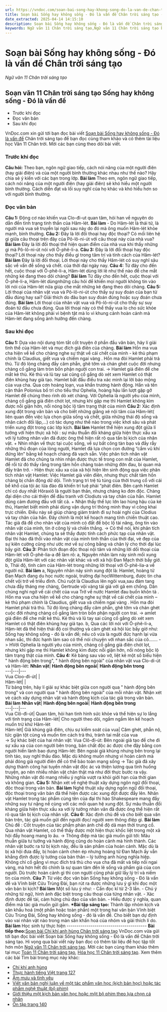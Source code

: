 ```yaml
---
url: https://vndoc.com/soan-bai-song-hay-khong-song-do-la-van-de-chan-troi-sang-tao-298210
title: Soạn bài Sống hay không sống - Đó là vấn đề Chân trời sáng tạo - Ngữ văn 11 Chân trời sáng tạo - VnDoc.com
date_extracted: 2025-04-14 14:15:10
description: Soạn bài Sống hay không sống - Đó là vấn đề Chân trời sáng tạo được VnDoc.com sưu tầm và xin gửi tới bạn đọc cùng tham khảo để có thêm tài liệu Soạn văn 11 Chân trời sáng tạo.
keywords: Ngữ văn 11 Chân trời sáng tạo,Ngữ văn 11 Chân trời sáng tạo bài Sống hay không sống Đó là vấn đề,Soạn văn 11 Chân trời sáng tạo,văn 11 Chân trời sáng tạo,soạn văn 11 Chân trời,ngữ văn 11 Chân trời,Soạn bài Sống hay không sống Đó là vấn đề Chân trời sáng tạo,Soạn bài Sống hay không sống Đó là vấn đề,Soạn văn Sống hay không sống Đó là vấn đề,Sống hay không sống Đó là vấn đề
---
```


# Soạn bài Sống hay không sống - Đó là vấn đề Chân trời sáng tạo
 _Ngữ văn 11 Chân trời sáng tạo_
## Soạn văn 11 Chân trời sáng tạo Sống hay không sống - Đó là vấn đề
  * Trước khi đọc
  * Đọc văn bản
  * Sau khi đọc

VnDoc.com xin gửi tới bạn đọc bài viết [Soạn bài Sống hay không sống - Đó là vấn đề](<https://vndoc.com/soan-bai-song-hay-khong-song-do-la-van-de-chan-troi-sang-tao-298210>) Chân trời sáng tạo để bạn đọc cùng tham khảo và có thêm tài liệu học Văn 11 Chân trời. Mời các bạn cùng theo dõi bài viết.
### Trước khi đọc
**Câu hỏi:** Theo bạn, ngôn ngữ giao tiếp, cách nói năng của một người điên \(hay giải điên\) và của một người bình thường khác nhau như thế nào? Hãy chia sẻ ý kiến với các bạn trong lớp.
**Bài làm**
Theo em, ngôn ngữ giao tiếp, cách nói năng của một người điên \(hay giải điên\) sẽ khó hiểu một người bình thường. Cách diễn đạt và lối suy nghĩ của họ khác và khó hiểu hơn so với người bình thường.
### Đọc văn bản
**Câu 1:** Động cơ nào khiến vua Clo-đi-ut quan tâm, hỏi han về nguyên do dẫn đến tình trạng tinh thần của Hăm-lét.
**Bài làm**
\- Do Hăm-lét là thái tử, là người mà vua sẽ truyền lại ngôi sau này do đó mà ông muốn Hăm-lét khỏe mạnh, bình thường.
**Câu 2:** Đây là lời đối thoại hay độc thoại? Có mối liên hệ gì giữa câu thoại trên đây của Pô-lô-ni-út với câu thoại này của nhà vua?
**Bài làm**
Đây là lời đối thoại thể hiện quan điểm của nhà vua khi thấy những gì mà Pô-lô-ni-út nói với Ô-phê-li-a.
**Câu 3:** Đây là lời đối thoại hay độc thoại? Lời thoại này cho thấy điều gì trong tâm trí và tính cách của Hăm-lét?
**Bài làm**
Đây là lời đối thoại. Lời thoại này cho thấy Hăm-lét có suy nghĩ sâu sắc về vấn đề sống và chết. của thời đại ngày nay.
**Câu 4:** Từ đây cho đến hết, cuộc thoại với Ô-phê-li-a, Hăm-lét dùng lời lẽ như thế nào để che mắt những kẻ đang theo dõi chàng?
**Bài làm**
Từ đây cho đến hết, cuộc thoại với Ô-phê-li-a, Hăm-lét dùngnhững câu hỏi để khiến mọi người không tin vào lời nói của Hăm-lét nữa giúp che mắt những kẻ đang theo dõi chàng.
**Câu 5:** Lời thoại của nhân vật vua và Pô-lô-ni-út cho thấy sự suy đoán của bạn từ đầu đúng hay sai? Giải thích do đâu bạn suy đoán đúng hoặc suy đoán chưa đúng.
**Bài làm**
Lời thoại của nhân vật vua và Pô-lô-ni-út cho thấy sự suy đoán từ đầu chưa đúng. Qua lời thoại này có thể thấy vua lo cho sức khỏe của Hăm-lét không phải vì bệnh tật mà lo vì khung cảnh hoàn cảnh mà Hăm-lét đang sống ảnh hưởng đến chàng.
### Sau khi đọc
**Câu 1:** Dựa vào nội dung tóm tắt cốt truyện ở phần đầu văn bản, hãy lí giải tình thế của Hăm-lét và mục đích giả điên của chàng.
**Bài làm**
Hồn ma vua cha hiện về kể cho chàng nghe sự thật về cái chết của mình - kẻ thủ phạm chính là Claudius, giết vua và chiếm ngai vàng . Hồn ma đòi Hamlet phải trả thù. Từ đó lòng chàng đầy căm phẫn, ghê tởm và chán ghét cuộc đời nhưng chàng cố gắng làm tròn bổn phận người con trai.
-> Hamlet giả điên để che mắt kẻ thù. Kẻ thù và lũ tay sai cũng cố gắng dò xét xem Hamlet có thật điên khùng hay giả tạo. Hamlet bắt đầu điều tra xác minh lại lời báo mộng của vua cha. Qua cơn hoảng loạn, vua khẩn trương hành động. Hắn và tên cận thần Polonius bố trí cho tiểu thư Ophelia, hoàng hậu lần lượt gặp gỡ Hamlet để chúng theo rình dò xét chàng. Với Ophelia là người yêu của mình, chàng cố gắng giả điên chót lọt, nhưng khi gặp mẹ thì Hamlet không kìm được nỗi giận hờn, nổi nóng bộc lộ tâm trạng thật của mình
**Câu 2:** Xác định xung đột trong văn bản và cho biết những giằng xé nội tâm của Hăm-lét\( liên quan đến việc lựa chọn giữa sống và chết, giữa những thái độ sống và nhân cách đối lập,...\) có tác dụng như thế nào trong việc khơi sâu và phát triển xung đột trong các lớp kịch.
**Bài làm**
Hamlet thể hiện xung đột giữa lí tưởng với hiện thực xã hội : sự mâu thuẫn đối kháng giữa hiện thực xấu xa với lý tưởng nhân văn đã được ông thể hiện rất rõ qua tấn bị kịch của nhân vật.
\+ Nhìn nhận về thực tại cuộc sống, về sự bất công tàn bạo và đầy rẫy những thủ đoạn của lòng người, Hamlet đã lựa chọn con đường “cầm vũ khí đứng lên” bằng kế hoạch chàng đã vạch sẵn. Việc phân tích nhân vật Hamlet đã cho chúng ta nhìn nhận được thực tế trong con mắt của Hamlet, để rồi từ đó thấy rằng trong tâm hồn chàng toàn những đớn đau, bi quan mà đầy trăn trở.
\- Hiện thực xấu xa của xã hội hiện lên sinh động qua việc phân tích nhân vật Hamlet: Việc Hamlet giả viên điên, nhưng thực chất tâm hồn chàng bị chấn động dữ dội. Tình trạng trì trệ tù túng của thời trung cổ với cái bể khổ của tội ác lừa đảo đã khiến trí tuệ phải “phát điên. Bên cạnh Hamlet chỉ có duy nhất Hôraxiô là người bạn thân, nhưng chàng ko đơn độc. Chàng đại diện cho cái thiện để đấu tranh với Clodiuts và tay chân của hắn. Hamlet dũng cảm đương đầu với tất cả.
\+ Nhận thấy thế lực lớn lao hùng hậu của kẻ thù, Hamlet biết mình phải dùng vận dụng trí thông minh thay vì công khai trực chiến. Điều này sẽ giúp chàng giảm tránh đi sự hoài nghi của Clodius và tay chân của hắn. Đây chính là một kế hoạch mang tính chiến thuật cao. Tác giả đã để cho nhân vật của mình có đất để bộc lộ tài năng, ông tin vào nhân vật của mình, tin ở công lý và chiến thắng.
-> Có thể nói, khi phân tích nhân vật Hamlet, chúng ta sẽ thấy được tính cách phức tạp của nhân vật. Đại thi hào đã thổi vào nhân vật của mình tinh thần của thời đại, vẻ đẹp của sự kiên cường cũng như ước mơ về sự công bằng và chân lý cho thời đại lúc bấy giờ.
**Câu 3:** Phân tích đoạn độc thoại nội tâm và những lời dối thoại của Hăm-lét với Ô-phê-lia-a để làm rõ:
a, Nguyên nhân làm nảy sinh mối xung đột giữa Hăm-lét với các nhân vật khác và với xã hội Đan Mạch thời bấy giờ.
b, Thái độ, tình cảm của Hăm-lét trong những lời thoại với Ô-phê-lia-a về người nữ.
**Bài làm**
a, Nguyên nhân nảy sinh xung đột là: Hamlet, hoàng tử Đan Mạch đang du học nước ngoài, trường đại họcWitternburg, được tin cha chết vội trở về triều đình. Chú ruột là Claudius lên ngôi vua,sau đám tang chưa đầy tháng mẹ chàng, Gertrude vội vàng tái giá với gã em chồng. Dân chúng nghi ngờ về cái chết của vua Trở về nước Hamlet đau buồn khôn tả . Hồn ma vua cha hiện về kể cho chàng nghe sự thật về cái chết của mình – kẻ thủ phạm chính là Claudius, giết vua và chiếm ngai vàng . Hồn ma đòi Hamlet phải trả thù. Từ đó lòng chàng đầy căm phẫn, ghê tởm và chán ghét cuộc đời nhưng chàng cố gắng làm tròn bổn phận người con trai.
-> amlet giả điên để che mắt kẻ thù. Kẻ thù và lũ tay sai cũng cố gắng dò xét xem Hamlet có thật điên khùng hay giả tạo.
b, Qua các lời nói với Ô-phê-li-a, Hăm-lét đã thể hiện thái độ coi thường và căm ghét xã hội lúc bấy giờ như: Sống hay không sống - đó là vấn đề; nếu cô vừa là người đức hạnh lại vừa nhan sắc, thì đức hạnh làm sao có thể nói chuyện với nhan sắc của cô....... -> HVới Ophelia là người yêu của mình, chàng cố gắng giả điên chót lọt, nhưng khi gặp mẹ thì Hamlet không kìm được nỗi giận hờn, nổi nóng bộc lộ tâm trạng thật của mình.
**Câu 4:** Kẻ bảng sau vào vở, liệt kê một số biểu hiện " hành động bên trong", " hành động bên ngoài" của nhân vật vua Clo-di-út và Hăm-lét:
**Nhân vật**| **Hành động bên ngoài**| **Hành động bên trong**  
---|---|---  
Vua Cloo-đi-út| |   
Hăm-lét| |   
Từ bảng trên, hãy lí giải sự khác biệt giữa con người qua " hành động bên trong" và con người qua " hành động bên ngoài" của mỗi nhân vật. Nhận xét vè cách xây dựng nhân vật và hành động kịch của tác giả trong văn bản.
**Bài làm**
**Nhân vật**| **Hành động bên ngoài**| **Hành động bên trong**  
---|---|---  
Vua Clô-đi-út| Quan tâm, hỏi han tình hình sức khỏe và thể hiện sự lo lắng với tình trạng của Hăm-lét| Cho người theo dõi, ngấm ngầm lên kế hoạch muốn trừ khử Hăm-lét  
Hăm-lét| Giả khùng giả điên, chịu sự kiểm soát của vua| Căm ghét, phẫn nộ, tức giận tột cùng và muốn tìm cách trả thú, tránh tai mắt của vua  
-> Sự khác biệt của hai nhân vật:
Vua Clô-đi-út: Bên ngoài giả tạo để che đi sự xấu xa của con người bên trong, bản chất độc ác được che đậy bằng con người hiền lành bao dung
Hăm-lét: Bên ngoài giả khùng nhưng bên trong lại tỉnh táo, suy nghĩ thấu đáo. Mặc dù không muốn nhưng vì hoàn cảnh mà phải đóng giả người điên để có thể bảo toàn mạng sống
-> Tác giả đã xây dựng thành công hai tuyến nhân vật độc ác và thiện lương qua tình huống truyện, ạo nên nhiều nhân vật chân thật mà như đời thực bước ra vậy. Những nhân vật đó mang nhiều ý nghĩa vượt ra khỏi giới hạn của thời gian và không gian.
**Câu 5:** Nhận xét về nghệ thuật xây dựng ngôn ngữ đối thoại, độc thoại trong văn bản.
**Bài làm**
Nghệ thuật xây dựng ngôn ngữ đối thoại, độc thoại trong văn bản đã thể hiện được các xung đột được đẩy lên. Nhân vật Hamlet trong tác phẩm cùng tên của đại thi hào Shakespeare mang đầy những suy tư nặng nề cùng với các mối quan hệ xung đột. Sự mâu thuẫn đối kháng giữa hiện thực xấu xa với lý tưởng nhân văn đã được ông thể hiện rất rõ qua tấn bị kịch của nhân vật.
**Câu 6:** Xác định chủ đề và cho biết qua văn bản trên, tác giả muốn gửi đến người đọc/ người xem thông điệp gì.
**Bài làm**
Chủ đề : Cốt truyện của tác phẩm phản ánh chế độ dã man thời trung cổ. Qua nhân vật Hamlet, có thể thấy được một hiện thực khốc liệt trong một xã hội đầy hoang mang lo âu.
-> Thông điệp mà tác giả muốn gửi tới: Mâu thuẫn giữa tư tưởng và hành động cũng do hoàn cảnh mà hình thành. Các nhân vật bước ra từ bị kịch này, đều là sản phẩm của hoàn cảnh. Mặc dù là bị xã hội đưa đẩy, bị hoàn cảnh chèn ép nhưng hoàng tử Đan Mạch ấy vẫn khẳng định được lý tưởng của bản thân – lý tưởng anh hùng nghĩa hiệp. Không chỉ cố gắng vì mục đích trả thù cho vua cha đã mất và tiếp nối ngai vàng, mà hơn hết đó chính là sự quan tâm đến lẽ sống và phẩm giá của con người. Dù trước hoàn cảnh gì thì con người cũng phải giữ lấy lý trí và niềm tin của mình.
**Câu 7:** Từ việc đọc văn bản Sống hay không sống - Đó là vấn đề và Vĩnh biệt Cửu Trùng Đài, bạn rút ra được những lưu ý gì khi đọc một văn bản bi kịch?
**Bài làm**
Một số lưu ý như:
\- Cần đọc kĩ từ 2-3 lần.
\- Chú ý những từ ngữ, hình ảnh đặc biệt trong câu thoại của từng nhân vật.
\- Xác định được đề tài, cảm hứng chủ đạo của văn bản.
\- Hiểu được ý nghĩa, quan điểm mà tác giả muốn gửi gắm.
**\*Bài tập sáng tạo:** Thành lập nhóm kịch và sân khấu hoá \(một phần hoặc toàn phần\) một trong hai văn bản Vĩnh biệt Cửu Trùng Đài, Sống hay không sống - đó là vấn đề. Cho biết bạn dự định vào vai nhân vật nào trong màn sân khấn hoá của nhóm và giải thích lí do.
**Bài làm**
Học sinh tự thực hiện
\----------------------------------------
**Bài tiếp theo:**[Soạn bài Chí khí anh hùng Chân trời sáng tạo](<https://vndoc.com/soan-bai-chi-khi-anh-hung-chan-troi-sang-tao-298213>)
VnDoc.com vừa gửi tới bạn đọc bài viết Soạn bài Sống hay không sống - Đó là vấn đề Chân trời sáng tạo. Hi vọng qua bài viết này bạn đọc có thêm tài liệu để học tập tốt hơn môn [Ngữ văn 11 Chân trời sáng tạo](<https://vndoc.com/ngu-van-11-chan-troi-sang-tao>). Mời các bạn cùng tham khảo thêm tại mục [Toán 11 Chân trời sáng tạo](<https://vndoc.com/toan-11-chan-troi-sang-tao>), [Hóa học 11 Chân trời sáng tạo](<https://vndoc.com/hoa-hoc-11-chan-troi-sang-tao>).
Xem thêm các bài Tìm bài trong mục này khác:
  * [Chí khí anh hùng](</soan-bai-chi-khi-anh-hung-chan-troi-sang-tao-298213>)
  * [Thực hành tiếng Việt trang 127](</soan-bai-thuc-hanh-tieng-viet-trang-127-chan-troi-sang-tao-298215>)
  * [Âm mưu và tình yêu](</soan-bai-am-muu-va-tinh-yeu-chan-troi-sang-tao-298221>)
  * [Viết văn bản nghị luận về một tác phẩm văn học \(kịch bản học\) hoặc tác phẩm nghệ thuật \(bộ phim\)](</soan-bai-viet-van-ban-nghi-luan-ve-mot-tac-pham-van-hoc-kich-ban-hoc-hoac-tac-pham-nghe-thuat-bo-phim-298223>)
  * [Giới thiệu một kịch bản văn học hoặc một bộ phim theo lựa chọn cá nhân](</soan-bai-gioi-thieu-mot-kich-ban-van-hoc-hoac-mot-bo-phim-theo-lua-chon-ca-nhan-chan-troi-sang-tao-298227>)
  * [Ôn tập trang 140](</soan-bai-on-tap-trang-140-chan-troi-sang-tao-298230>)

